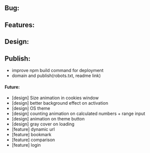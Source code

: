 ## Bug:

## Features:

## Design:

## Publish:
- improve npm build command for deployment
- domain and publish(robots.txt, readme link)

#### Future:
- [design] Size animation in cookies window
- [design] better background effect on activation
- [design] OS theme
- [design] counting animation on calculated numbers + range input
- [design] animation on theme button
- [design] gray cover on loading
- [feature] dynamic url
- [feature] bookmark
- [feature] comparison
- [feature] login